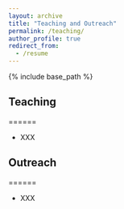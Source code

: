 ```yaml
---
layout: archive
title: "Teaching and Outreach"
permalink: /teaching/
author_profile: true
redirect_from:
  - /resume
---
```


{% include base_path %}

## Teaching
======
* XXX

## Outreach
======
* XXX